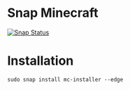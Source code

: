 # Snap Minecraft

[![Snap Status](https://build.snapcraft.io/badge/kz6fittycent/snap-minecraft.svg)](https://build.snapcraft.io/user/kz6fittycent/mc-installer)

# Installation
`sudo snap install mc-installer --edge`
